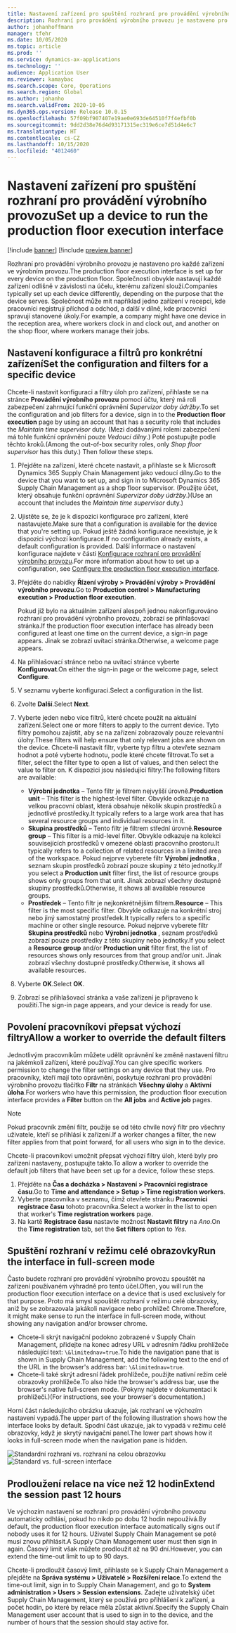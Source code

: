 ```yaml
---
title: Nastavení zařízení pro spuštění rozhraní pro provádění výrobního provozu
description: Rozhraní pro provádění výrobního provozu je nastaveno pro každé zařízení ve výrobním provozu. Společnosti obvykle nastavují každé zařízení odlišně v závislosti na účelu, kterému zařízení slouží. Společnost může mít například jedno zařízení v recepci, kde pracovníci registrují příchod a odchod, a další v dílně, kde pracovníci spravují stanovené úkoly.
author: johanhoffmann
manager: tfehr
ms.date: 10/05/2020
ms.topic: article
ms.prod: ''
ms.service: dynamics-ax-applications
ms.technology: ''
audience: Application User
ms.reviewer: kamaybac
ms.search.scope: Core, Operations
ms.search.region: Global
ms.author: johanho
ms.search.validFrom: 2020-10-05
ms.dyn365.ops.version: Release 10.0.15
ms.openlocfilehash: 57f09bf907407e19ae0e693de64510f7f4efbf0b
ms.sourcegitcommit: 9dd2d38e76d4d93171315ec319e6ce7d51d4e6c7
ms.translationtype: HT
ms.contentlocale: cs-CZ
ms.lasthandoff: 10/15/2020
ms.locfileid: "4012460"
---
```

# <a name="set-up-a-device-to-run-the-production-floor-execution-interface"></a><span data-ttu-id="01fd9-105">Nastavení zařízení pro spuštění rozhraní pro provádění výrobního provozu</span><span class="sxs-lookup"><span data-stu-id="01fd9-105">Set up a device to run the production floor execution interface</span></span>

[!include [banner](../includes/banner.md)]
[!include [preview banner](../includes/preview-banner.md)]

<span data-ttu-id="01fd9-106">Rozhraní pro provádění výrobního provozu je nastaveno pro každé zařízení ve výrobním provozu.</span><span class="sxs-lookup"><span data-stu-id="01fd9-106">The production floor execution interface is set up for every device on the production floor.</span></span> <span data-ttu-id="01fd9-107">Společnosti obvykle nastavují každé zařízení odlišně v závislosti na účelu, kterému zařízení slouží.</span><span class="sxs-lookup"><span data-stu-id="01fd9-107">Companies typically set up each device differently, depending on the purpose that the device serves.</span></span> <span data-ttu-id="01fd9-108">Společnost může mít například jedno zařízení v recepci, kde pracovníci registrují příchod a odchod, a další v dílně, kde pracovníci spravují stanovené úkoly.</span><span class="sxs-lookup"><span data-stu-id="01fd9-108">For example, a company might have one device in the reception area, where workers clock in and clock out, and another on the shop floor, where workers manage their jobs.</span></span>

## <a name="set-the-configuration-and-filters-for-a-specific-device"></a><span data-ttu-id="01fd9-109">Nastavení konfigurace a filtrů pro konkrétní zařízení</span><span class="sxs-lookup"><span data-stu-id="01fd9-109">Set the configuration and filters for a specific device</span></span>

<span data-ttu-id="01fd9-110">Chcete-li nastavit konfiguraci a filtry úloh pro zařízení, přihlaste se na stránce **Provádění výrobního provozu** pomocí účtu, který má roli zabezpečení zahrnující funkční oprávnění *Supervizor doby údržby*.</span><span class="sxs-lookup"><span data-stu-id="01fd9-110">To set the configuration and job filters for a device, sign in to the **Production floor execution** page by using an account that has a security role that includes the *Maintain time supervisor* duty.</span></span> <span data-ttu-id="01fd9-111">(Mezi dodávanými rolemi zabezpečení má tohle funkční oprávnění pouze *Vedoucí dílny*.) Poté postupujte podle těchto kroků.</span><span class="sxs-lookup"><span data-stu-id="01fd9-111">(Among the out-of-box security roles, only *Shop floor supervisor* has this duty.) Then follow these steps.</span></span>

1. <span data-ttu-id="01fd9-112">Přejděte na zařízení, které chcete nastavit, a přihlaste se k Microsoft Dynamics 365 Supply Chain Management jako vedoucí dílny.</span><span class="sxs-lookup"><span data-stu-id="01fd9-112">Go to the device that you want to set up, and sign in to Microsoft Dynamics 365 Supply Chain Management as a shop floor supervisor.</span></span> <span data-ttu-id="01fd9-113">(Použijte účet, který obsahuje funkční oprávnění *Supervizor doby údržby*.)</span><span class="sxs-lookup"><span data-stu-id="01fd9-113">(Use an account that includes the *Maintain time supervisor* duty.)</span></span>
1. <span data-ttu-id="01fd9-114">Ujistěte se, že je k dispozici konfigurace pro zařízení, které nastavujete.</span><span class="sxs-lookup"><span data-stu-id="01fd9-114">Make sure that a configuration is available for the device that you're setting up.</span></span> <span data-ttu-id="01fd9-115">Pokud ještě žádná konfigurace neexistuje, je k dispozici výchozí konfigurace.</span><span class="sxs-lookup"><span data-stu-id="01fd9-115">If no configuration already exists, a default configuration is provided.</span></span> <span data-ttu-id="01fd9-116">Další informace o nastavení konfigurace najdete v části [Konfigurace rozhraní pro provádění výrobního provozu](production-floor-execution-configure.md).</span><span class="sxs-lookup"><span data-stu-id="01fd9-116">For more information about how to set up a configuration, see [Configure the production floor execution interface](production-floor-execution-configure.md).</span></span>
1. <span data-ttu-id="01fd9-117">Přejděte do nabídky **Řízení výroby \> Provádění výroby \> Provádění výrobního provozu**.</span><span class="sxs-lookup"><span data-stu-id="01fd9-117">Go to **Production control \> Manufacturing execution \> Production floor execution**.</span></span>

    <span data-ttu-id="01fd9-118">Pokud již bylo na aktuálním zařízení alespoň jednou nakonfigurováno rozhraní pro provádění výrobního provozu, zobrazí se přihlašovací stránka.</span><span class="sxs-lookup"><span data-stu-id="01fd9-118">If the production floor execution interface has already been configured at least one time on the current device, a sign-in page appears.</span></span> <span data-ttu-id="01fd9-119">Jinak se zobrazí uvítací stránka.</span><span class="sxs-lookup"><span data-stu-id="01fd9-119">Otherwise, a welcome page appears.</span></span>

1. <span data-ttu-id="01fd9-120">Na přihlašovací stránce nebo na uvítací stránce vyberte **Konfigurovat**.</span><span class="sxs-lookup"><span data-stu-id="01fd9-120">On either the sign-in page or the welcome page, select **Configure**.</span></span>
1. <span data-ttu-id="01fd9-121">V seznamu vyberte konfiguraci.</span><span class="sxs-lookup"><span data-stu-id="01fd9-121">Select a configuration in the list.</span></span>
1. <span data-ttu-id="01fd9-122">Zvolte **Další**.</span><span class="sxs-lookup"><span data-stu-id="01fd9-122">Select **Next**.</span></span>
1. <span data-ttu-id="01fd9-123">Vyberte jeden nebo více filtrů, které chcete použít na aktuální zařízení.</span><span class="sxs-lookup"><span data-stu-id="01fd9-123">Select one or more filters to apply to the current device.</span></span> <span data-ttu-id="01fd9-124">Tyto filtry pomohou zajistit, aby se na zařízení zobrazovaly pouze relevantní úlohy.</span><span class="sxs-lookup"><span data-stu-id="01fd9-124">These filters will help ensure that only relevant jobs are shown on the device.</span></span> <span data-ttu-id="01fd9-125">Chcete-li nastavit filtr, vyberte typ filtru a otevřete seznam hodnot a poté vyberte hodnotu, podle které chcete filtrovat.</span><span class="sxs-lookup"><span data-stu-id="01fd9-125">To set a filter, select the filter type to open a list of values, and then select the value to filter on.</span></span> <span data-ttu-id="01fd9-126">K dispozici jsou následující filtry:</span><span class="sxs-lookup"><span data-stu-id="01fd9-126">The following filters are available:</span></span>

    - <span data-ttu-id="01fd9-127">**Výrobní jednotka** – Tento filtr je filtrem nejvyšší úrovně.</span><span class="sxs-lookup"><span data-stu-id="01fd9-127">**Production unit** – This filter is the highest-level filter.</span></span> <span data-ttu-id="01fd9-128">Obvykle odkazuje na velkou pracovní oblast, která obsahuje několik skupin prostředků a jednotlivé prostředky.</span><span class="sxs-lookup"><span data-stu-id="01fd9-128">It typically refers to a large work area that has several resource groups and individual resources in it.</span></span>
    - <span data-ttu-id="01fd9-129">**Skupina prostředků** – Tento filtr je filtrem střední úrovně.</span><span class="sxs-lookup"><span data-stu-id="01fd9-129">**Resource group** – This filter is a mid-level filter.</span></span> <span data-ttu-id="01fd9-130">Obvykle odkazuje na kolekci souvisejících prostředků v omezené oblasti pracovního prostoru.</span><span class="sxs-lookup"><span data-stu-id="01fd9-130">It typically refers to a collection of related resources in a limited area of the workspace.</span></span> <span data-ttu-id="01fd9-131">Pokud nejprve vyberete filtr **Výrobní jednotka** , seznam skupin prostředků zobrazí pouze skupiny z této jednotky.</span><span class="sxs-lookup"><span data-stu-id="01fd9-131">If you select a **Production unit** filter first, the list of resource groups shows only groups from that unit.</span></span> <span data-ttu-id="01fd9-132">Jinak zobrazí všechny dostupné skupiny prostředků.</span><span class="sxs-lookup"><span data-stu-id="01fd9-132">Otherwise, it shows all available resource groups.</span></span>
    - <span data-ttu-id="01fd9-133">**Prostředek** – Tento filtr je nejkonkrétnějším filtrem.</span><span class="sxs-lookup"><span data-stu-id="01fd9-133">**Resource** – This filter is the most specific filter.</span></span> <span data-ttu-id="01fd9-134">Obvykle odkazuje na konkrétní stroj nebo jiný samostatný prostředek.</span><span class="sxs-lookup"><span data-stu-id="01fd9-134">It typically refers to a specific machine or other single resource.</span></span> <span data-ttu-id="01fd9-135">Pokud nejprve vyberete filtr **Skupina prostředků** nebo **Výrobní jednotka** , seznam prostředků zobrazí pouze prostředky z této skupiny nebo jednotky.</span><span class="sxs-lookup"><span data-stu-id="01fd9-135">If you select a **Resource group** and/or **Production unit** filter first, the list of resources shows only resources from that group and/or unit.</span></span> <span data-ttu-id="01fd9-136">Jinak zobrazí všechny dostupné prostředky.</span><span class="sxs-lookup"><span data-stu-id="01fd9-136">Otherwise, it shows all available resources.</span></span>

1. <span data-ttu-id="01fd9-137">Vyberte **OK**.</span><span class="sxs-lookup"><span data-stu-id="01fd9-137">Select **OK**.</span></span>
1. <span data-ttu-id="01fd9-138">Zobrazí se přihlašovací stránka a vaše zařízení je připraveno k použití.</span><span class="sxs-lookup"><span data-stu-id="01fd9-138">The sign-in page appears, and your device is ready for use.</span></span>

## <a name="allow-a-worker-to-override-the-default-filters"></a><span data-ttu-id="01fd9-139">Povolení pracovníkovi přepsat výchozí filtry</span><span class="sxs-lookup"><span data-stu-id="01fd9-139">Allow a worker to override the default filters</span></span>

<span data-ttu-id="01fd9-140">Jednotlivým pracovníkům můžete udělit oprávnění ke změně nastavení filtru na jakémkoli zařízení, které používají.</span><span class="sxs-lookup"><span data-stu-id="01fd9-140">You can give specific workers permission to change the filter settings on any device that they use.</span></span> <span data-ttu-id="01fd9-141">Pro pracovníky, kteří mají toto oprávnění, poskytuje rozhraní pro provádění výrobního provozu tlačítko **Filtr** na stránkách **Všechny úlohy** a **Aktivní úloha**.</span><span class="sxs-lookup"><span data-stu-id="01fd9-141">For workers who have this permission, the production floor execution interface provides a **Filter** button on the **All jobs** and **Active job** pages.</span></span>

> [!NOTE]
> <span data-ttu-id="01fd9-142">Pokud pracovník změní filtr, použije se od této chvíle nový filtr pro všechny uživatele, kteří se přihlásí k zařízení.</span><span class="sxs-lookup"><span data-stu-id="01fd9-142">If a worker changes a filter, the new filter applies from that point forward, for all users who sign in to the device.</span></span>

<span data-ttu-id="01fd9-143">Chcete-li pracovníkovi umožnit přepsat výchozí filtry úloh, které byly pro zařízení nastaveny, postupujte takto.</span><span class="sxs-lookup"><span data-stu-id="01fd9-143">To allow a worker to override the default job filters that have been set up for a device, follow these steps.</span></span>

1. <span data-ttu-id="01fd9-144">Přejděte na **Čas a docházka \> Nastavení \> Pracovníci registrace času**.</span><span class="sxs-lookup"><span data-stu-id="01fd9-144">Go to **Time and attendance \> Setup \> Time registration workers**.</span></span>
1. <span data-ttu-id="01fd9-145">Vyberte pracovníka v seznamu, čímž otevřete stránku **Pracovníci registrace času** tohoto pracovníka.</span><span class="sxs-lookup"><span data-stu-id="01fd9-145">Select a worker in the list to open that worker's **Time registration workers** page.</span></span>
1. <span data-ttu-id="01fd9-146">Na kartě **Registrace času** nastavte možnost **Nastavit filtry** na *Ano*.</span><span class="sxs-lookup"><span data-stu-id="01fd9-146">On the **Time registration** tab, set the **Set filters** option to *Yes*.</span></span>

## <a name="run-the-interface-in-full-screen-mode"></a><span data-ttu-id="01fd9-147">Spuštění rozhraní v režimu celé obrazovky</span><span class="sxs-lookup"><span data-stu-id="01fd9-147">Run the interface in full-screen mode</span></span>

<span data-ttu-id="01fd9-148">Často budete rozhraní pro provádění výrobního provozu spouštět na zařízení používaném výhradně pro tento účel.</span><span class="sxs-lookup"><span data-stu-id="01fd9-148">Often, you will run the production floor execution interface on a device that is used exclusively for that purpose.</span></span> <span data-ttu-id="01fd9-149">Proto má smysl spouštět rozhraní v režimu celé obrazovky, aniž by se zobrazovala jakákoli navigace nebo prohlížeč Chrome.</span><span class="sxs-lookup"><span data-stu-id="01fd9-149">Therefore, it might make sense to run the interface in full-screen mode, without showing any navigation and/or browser chrome.</span></span>

- <span data-ttu-id="01fd9-150">Chcete-li skrýt navigační podokno zobrazené v Supply Chain Management, přidejte na konec adresy URL v adresním řádku prohlížeče následující text: `\&limitednav=true`.</span><span class="sxs-lookup"><span data-stu-id="01fd9-150">To hide the navigation pane that is shown in Supply Chain Management, add the following text to the end of the URL in the browser's address bar: `\&limitednav=true`.</span></span>
- <span data-ttu-id="01fd9-151">Chcete-li také skrýt adresní řádek prohlížeče, použijte nativní režim celé obrazovky prohlížeče.</span><span class="sxs-lookup"><span data-stu-id="01fd9-151">To also hide the browser's address bar, use the browser's native full-screen mode.</span></span> <span data-ttu-id="01fd9-152">(Pokyny najdete v dokumentaci k prohlížeči.)</span><span class="sxs-lookup"><span data-stu-id="01fd9-152">(For instructions, see your browser's documentation.)</span></span>

<span data-ttu-id="01fd9-153">Horní část následujícího obrázku ukazuje, jak rozhraní ve výchozím nastavení vypadá.</span><span class="sxs-lookup"><span data-stu-id="01fd9-153">The upper part of the following illustration shows how the interface looks by default.</span></span> <span data-ttu-id="01fd9-154">Spodní část ukazuje, jak to vypadá v režimu celé obrazovky, když je skrytý navigační panel.</span><span class="sxs-lookup"><span data-stu-id="01fd9-154">The lower part shows how it looks in full-screen mode when the navigation pane is hidden.</span></span>

<span data-ttu-id="01fd9-155">![Standardní rozhraní vs. rozhraní na celou obrazovku](media/pfei-full-screen.png "Standardní rozhraní vs. rozhraní na celou obrazovku")</span><span class="sxs-lookup"><span data-stu-id="01fd9-155">![Standard vs. full-screen interface](media/pfei-full-screen.png "Standard vs. full-screen interface")</span></span>

## <a name="extend-the-session-past-12-hours"></a><span data-ttu-id="01fd9-156">Prodloužení relace na více než 12 hodin</span><span class="sxs-lookup"><span data-stu-id="01fd9-156">Extend the session past 12 hours</span></span>

<span data-ttu-id="01fd9-157">Ve výchozím nastavení se rozhraní pro provádění výrobního provozu automaticky odhlásí, pokud ho nikdo po dobu 12 hodin nepoužívá.</span><span class="sxs-lookup"><span data-stu-id="01fd9-157">By default, the production floor execution interface automatically signs out if nobody uses it for 12 hours.</span></span> <span data-ttu-id="01fd9-158">Uživatel Supply Chain Management se poté musí znovu přihlásit.</span><span class="sxs-lookup"><span data-stu-id="01fd9-158">A Supply Chain Management user must then sign in again.</span></span> <span data-ttu-id="01fd9-159">Časový limit však můžete prodloužit až na 90 dní.</span><span class="sxs-lookup"><span data-stu-id="01fd9-159">However, you can extend the time-out limit to up to 90 days.</span></span>

<span data-ttu-id="01fd9-160">Chcete-li prodloužit časový limit, přihlaste se k Supply Chain Management a přejděte na **Správa systému \> Uživatelé \> Rozšíření relace**.</span><span class="sxs-lookup"><span data-stu-id="01fd9-160">To extend the time-out limit, sign in to Supply Chain Management, and go to **System administration \> Users \> Session extensions**.</span></span> <span data-ttu-id="01fd9-161">Zadejte uživatelský účet Supply Chain Management, který se používá pro přihlášení k zařízení, a počet hodin, po které by relace měla zůstat aktivní.</span><span class="sxs-lookup"><span data-stu-id="01fd9-161">Specify the Supply Chain Management user account that is used to sign in to the device, and the number of hours that the session should stay active for.</span></span>
